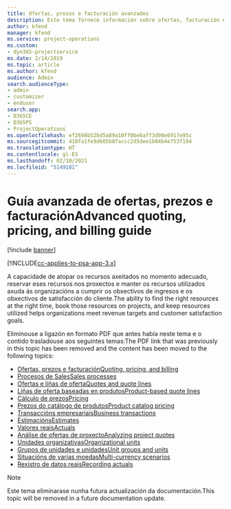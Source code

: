 ```yaml
---
title: Ofertas, prezos e facturación avanzados
description: Este tema fornece información sobre ofertas, facturación e prezos en Project Service Automation.
author: kfend
manager: kfend
ms.service: project-operations
ms.custom:
- dyn365-projectservice
ms.date: 2/14/2019
ms.topic: article
ms.author: kfend
audience: Admin
search.audienceType:
- admin
- customizer
- enduser
search.app:
- D365CE
- D365PS
- ProjectOperations
ms.openlocfilehash: ef2698b52bd5a89a10ff0be6aff3d98e6917e95c
ms.sourcegitcommit: 418fa1fe9d605b8faccc2d5dee1b04b4e753f194
ms.translationtype: HT
ms.contentlocale: gl-ES
ms.lasthandoff: 02/10/2021
ms.locfileid: "5149181"
---
```

# <a name="advanced-quoting-pricing-and-billing-guide"></a><span data-ttu-id="175ff-103">Guía avanzada de ofertas, prezos e facturación</span><span class="sxs-lookup"><span data-stu-id="175ff-103">Advanced quoting, pricing, and billing guide</span></span>

[!include [banner](../../includes/psa-now-project-operations.md)]

[!INCLUDE[cc-applies-to-psa-app-3.x](../../includes/cc-applies-to-psa-app-3x.md)]

<span data-ttu-id="175ff-104">A capacidade de atopar os recursos axeitados no momento adecuado, reservar eses recursos nos proxectos e manter os recursos utilizados axuda ás organizacións a cumprir os obxectivos de ingresos e os obxectivos de satisfacción do cliente.</span><span class="sxs-lookup"><span data-stu-id="175ff-104">The ability to find the right resources at the right time, book those resources on projects, and keep resources utilized helps organizations meet revenue targets and customer satisfaction goals.</span></span> 

<span data-ttu-id="175ff-105">Eliminouse a ligazón en formato PDF que antes había neste tema e o contido trasladouse aos seguintes temas:</span><span class="sxs-lookup"><span data-stu-id="175ff-105">The PDF link that was previously in this topic has been removed and the content has been moved to the following topics:</span></span>

- [<span data-ttu-id="175ff-106">Ofertas, prezos e facturación</span><span class="sxs-lookup"><span data-stu-id="175ff-106">Quoting, pricing, and billing</span></span>](../quote-bill-price.md)
- [<span data-ttu-id="175ff-107">Procesos de Sales</span><span class="sxs-lookup"><span data-stu-id="175ff-107">Sales processes</span></span>](../basic-sales-process.md)
- [<span data-ttu-id="175ff-108">Ofertas e liñas de oferta</span><span class="sxs-lookup"><span data-stu-id="175ff-108">Quotes and quote lines</span></span>](../basic-quote-lines.md)
- [<span data-ttu-id="175ff-109">Liñas de oferta baseadas en produtos</span><span class="sxs-lookup"><span data-stu-id="175ff-109">Product-based quote lines</span></span>](../product-based-quote-lines.md)
- [<span data-ttu-id="175ff-110">Cálculo de prezos</span><span class="sxs-lookup"><span data-stu-id="175ff-110">Pricing</span></span>](../basic-pricing.md)
- [<span data-ttu-id="175ff-111">Prezos do catálogo de produtos</span><span class="sxs-lookup"><span data-stu-id="175ff-111">Product catalog pricing</span></span>](../product-catalog-pricing.md)
- [<span data-ttu-id="175ff-112">Transaccións empresariais</span><span class="sxs-lookup"><span data-stu-id="175ff-112">Business transactions</span></span>](../basic-business-transactions.md)
- [<span data-ttu-id="175ff-113">Estimacións</span><span class="sxs-lookup"><span data-stu-id="175ff-113">Estimates</span></span>](../estimates.md)
- [<span data-ttu-id="175ff-114">Valores reais</span><span class="sxs-lookup"><span data-stu-id="175ff-114">Actuals</span></span>](../actuals.md)
- [<span data-ttu-id="175ff-115">Análise de ofertas de proxecto</span><span class="sxs-lookup"><span data-stu-id="175ff-115">Analyzing project quotes</span></span>](../basic-analyzing-quotes.md)
- [<span data-ttu-id="175ff-116">Unidades organizativas</span><span class="sxs-lookup"><span data-stu-id="175ff-116">Organizational units</span></span>](../advanced-organizational.md)
- [<span data-ttu-id="175ff-117">Grupos de unidades e unidades</span><span class="sxs-lookup"><span data-stu-id="175ff-117">Unit groups and units</span></span>](../advanced-units.md)
- [<span data-ttu-id="175ff-118">Situacións de varias moedas</span><span class="sxs-lookup"><span data-stu-id="175ff-118">Multi-currency scenarios</span></span>](../advanced-currency.md)
- [<span data-ttu-id="175ff-119">Rexistro de datos reais</span><span class="sxs-lookup"><span data-stu-id="175ff-119">Recording actuals</span></span>](../advanced-actuals.md)

> [!NOTE]
> <span data-ttu-id="175ff-120">Este tema eliminarase nunha futura actualización da documentación.</span><span class="sxs-lookup"><span data-stu-id="175ff-120">This topic will be removed in a future documentation update.</span></span> 
